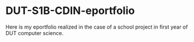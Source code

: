 # DUT-S1B-CDIN-eportfolio

Here is my eportfolio realized in the case of a school project in first year of DUT computer science.
